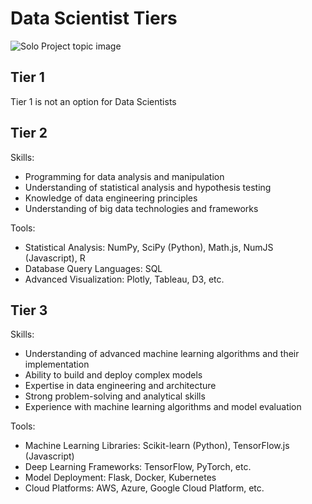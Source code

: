 # Data Scientist Tiers
![Solo Project topic image](../assets/horizontal-paint-splash-yellow.jpg)
## Tier 1

Tier 1 is not an option for Data Scientists

## Tier 2

Skills:
* Programming for data analysis and manipulation
* Understanding of statistical analysis and hypothesis testing
* Knowledge of data engineering principles
* Understanding of big data technologies and frameworks

Tools:
* Statistical Analysis: NumPy, SciPy (Python), Math.js, NumJS (Javascript), R
* Database Query Languages: SQL
* Advanced Visualization: Plotly, Tableau, D3, etc.

## Tier 3

Skills:
* Understanding of advanced machine learning algorithms and their implementation
* Ability to build and deploy complex models
* Expertise in data engineering and architecture
* Strong problem-solving and analytical skills
* Experience with machine learning algorithms and model evaluation

Tools:
* Machine Learning Libraries: Scikit-learn (Python), TensorFlow.js (Javascript)
* Deep Learning Frameworks: TensorFlow, PyTorch, etc.
* Model Deployment: Flask, Docker, Kubernetes
* Cloud Platforms: AWS, Azure, Google Cloud Platform, etc.
